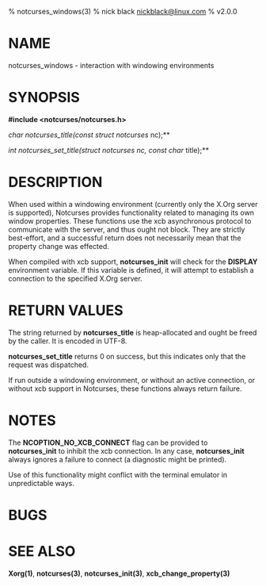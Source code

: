 % notcurses_windows(3)
% nick black <nickblack@linux.com>
% v2.0.0

# NAME
notcurses_windows - interaction with windowing environments

# SYNOPSIS

**#include <notcurses/notcurses.h>**

**char* notcurses_title(const struct notcurses* nc);**

**int notcurses_set_title(struct notcurses* nc, const char* title);**

# DESCRIPTION

When used within a windowing environment (currently only the X.Org server is
supported), Notcurses provides functionality related to managing its own window
properties. These functions use the xcb asynchronous protocol to communicate
with the server, and thus ought not block. They are strictly best-effort, and
a successful return does not necessarily mean that the property change was
effected.

When compiled with xcb support, **notcurses_init** will check for the
**DISPLAY** environment variable. If this variable is defined, it will attempt
to establish a connection to the specified X.Org server.

# RETURN VALUES

The string returned by **notcurses_title** is heap-allocated and ought be
freed by the caller. It is encoded in UTF-8.

**notcurses_set_title** returns 0 on success, but this indicates only that the
request was dispatched.

If run outside a windowing environment, or without an active connection, or
without xcb support in Notcurses, these functions always return failure.

# NOTES

The **NCOPTION_NO_XCB_CONNECT** flag can be provided to **notcurses_init** to
inhibit the xcb connection. In any case, **notcurses_init** always ignores a
failure to connect (a diagnostic might be printed).

Use of this functionality might conflict with the terminal emulator in
unpredictable ways.

# BUGS

# SEE ALSO

**Xorg(1)**,
**notcurses(3)**,
**notcurses_init(3)**,
**xcb_change_property(3)**
